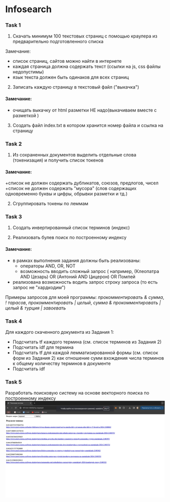 # Infosearch
### Task 1

1. Скачать минимум 100 текстовых страниц с помощью краулера из  предварительно  подготовленного списка

Замечание:
+ список страниц, сайтов можно найти в интернете
+ каждая страница должна содержать текст (ссылки на js, css файлы недопустимы)
+ язык текста  должен быть одинаков для всех страниц

2. Записать каждую страницу в  текстовый файл ("выкачка")

#### Замечание: 
+ очищать выкачку от html разметки  НЕ надо(выкачиваем вместе с разметкой )

3. Создать файл index.txt в котором хранится номер файла и ссылка на страницу

### Task 2
1. Из сохраненных документов выделить отдельные слова (токенизация) и получить список токенов

#### Замечание:
+список не должен содержать дубликатов, союзов, предлогов, чисел
+список не должен  содержать "мусора" (слов содержащих одновременно буквы и цифры, обрывки разметки и тд.)

2. Сгруппировать токены по леммам


### Task 3

1. Создать инвертированный список терминов (индекс)

2. Реализовать булев поиск по построенному индексу

#### Замечание:
+ в рамках выполнения задания должны быть реализованы:
	* операторы AND, OR, NOT
	* возможность вводить сложный запрос ( например, (Клеопатра  AND Цезарь) OR (Антоний AND Цицерон) OR Помпей
+ реализована возможность водить  запрос  строку запроса (то есть запрос не "хардкодим")

Примеры запросов для моей программы: _прокомментировать & сумма_, _! тарасов_, _прокомментировать | целый_, _сумма & прокомментировать | целый & турция | завоевать_

### Task 4

Для каждого cкаченного документа из Задания 1:
+ Подсчитать tf каждого термина (см. список терминов из Задания 2)
+ Подсчитать idf для термина
+ Подсчитать tf  для каждой лемматизированной формы (см. список форм  из Задания 2)  как  отношение сумм вхождения числа терминов  к общему количеству терминов в документе
+ Подсчитать idf


### Task 5

Разработать поисковую систему на основе векторного поиска по построенному индексу
![result](task5/result.jpeg)


